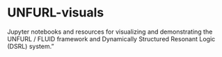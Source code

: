 # UNFURL-visuals
Jupyter notebooks and resources for visualizing and demonstrating the UNFURL / FLUID framework and Dynamically Structured Resonant Logic (DSRL) system.”
